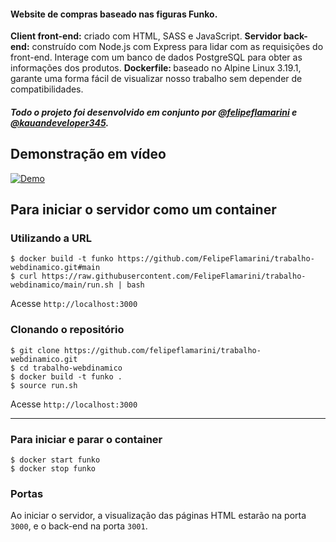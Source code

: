 <!-- ###### Trabalho apresentado no dia 21/11/2023 -->
#### Website de compras baseado nas figuras Funko.
<strong>Client front-end:</strong> criado com HTML, SASS e JavaScript.
<strong>Servidor back-end:</strong> construído com Node.js com Express para lidar com as requisições do front-end. Interage com um banco de dados PostgreSQL para obter as informações dos produtos.
<strong>Dockerfile: </strong>baseado no Alpine Linux 3.19.1, garante uma forma fácil de visualizar nosso trabalho sem depender de compatibilidades.

##### Todo o projeto foi desenvolvido em conjunto por [@felipeflamarini](https://github.com/felipeflamarini) e [@kauandeveloper345](https://github.com/kauan345developer).

## Demonstração em vídeo
[![Demo](https://img.youtube.com/vi/cKqeB-qWF3s/maxresdefault.jpg)](https://www.youtube.com/watch?v=cKqeB-qWF3s)

## Para iniciar o servidor como um container

### Utilizando a URL
```
$ docker build -t funko https://github.com/FelipeFlamarini/trabalho-webdinamico.git#main
$ curl https://raw.githubusercontent.com/FelipeFlamarini/trabalho-webdinamico/main/run.sh | bash
```
Acesse `http://localhost:3000`

### Clonando o repositório

```
$ git clone https://github.com/felipeflamarini/trabalho-webdinamico.git
$ cd trabalho-webdinamico
$ docker build -t funko .
$ source run.sh
```
Acesse `http://localhost:3000`

* * *

### Para iniciar e parar o container
`$ docker start funko`\
`$ docker stop funko`

### Portas
Ao iniciar o servidor, a visualização das páginas HTML estarão na porta `3000`, e o back-end na porta `3001`.